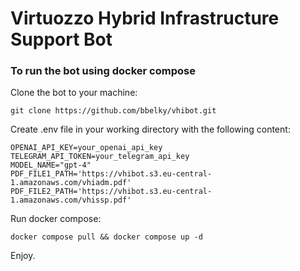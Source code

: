 # Virtuozzo Hybrid Infrastructure Support Bot
### To run the bot using docker compose
Clone the bot to your machine:

    git clone https://github.com/bbelky/vhibot.git 

Create .env file in your working directory with the following content:

    OPENAI_API_KEY=your_openai_api_key
    TELEGRAM_API_TOKEN=your_telegram_api_key
    MODEL_NAME="gpt-4"
    PDF_FILE1_PATH='https://vhibot.s3.eu-central-1.amazonaws.com/vhiadm.pdf'
    PDF_FILE2_PATH='https://vhibot.s3.eu-central-1.amazonaws.com/vhissp.pdf'

Run docker compose:

    docker compose pull && docker compose up -d

Enjoy.

